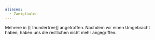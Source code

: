 ```yaml
---
aliases:
  - Zweigfäulen
---
```

Mehrere in [[Thundertree]] angetroffen. Nachdem wir einen Umgebracht haben, haben uns die restlichen nicht mehr angegriffen.